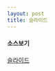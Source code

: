 ```yaml
---
layout: post
title: 슬라이드
---
```


#### 소스보기  
[슬라이드](https://github.com/hamjuhyun/jucandoit91/blob/master/project/gallery/script/script.js)
